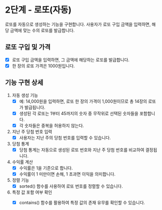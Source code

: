 # 2단계 - 로또(자동)

로또를 자동으로 생성하는 기능을 구현합니다. 사용자가 로또 구입 금액을 입력하면, 해당 금액에 맞는 수의 로또를 발급합니다.

## 로또 구입 및 가격

- [x] 로또 구입 금액을 입력하면, 그 금액에 해당하는 로또를 발급합니다.
- [x] 한 장의 로또 가격은 1000원입니다.

## 기능 구현 상세

1. 자동 생성 기능
    - [x] 예: 14,000원을 입력하면, 로또 한 장의 가격이 1,000원이므로 총 14장의 로또가 발급됩니다.
    - [x] 생성된 각 로또는 1부터 45까지의 숫자 중 무작위로 선택된 숫자들을 포함합니다.
    - [x] 각 숫자들은 중복을 허용하지 않는다.
2. 지난 주 당첨 번호 입력
    - [x] 사용자는 지난 주의 당첨 번호를 입력할 수 있습니다.
3. 당첨 통계
    - [x] 당첨 통계는 자동으로 생성된 로또 번호와 지난 주 당첨 번호를 비교하여 결정됩니다.
4. 수익률 계산
    - [x] 수익률은 1을 기준으로 합니다.
    - [x] 수익률이 1 미만이면 손해, 1 초과면 이익을 의미합니다.
5. 정렬 기능
    - [x] sorted() 함수를 사용하여 로또 번호를 정렬할 수 있습니다.
6. 특정 값 포함 여부 확인
    - [x] contains() 함수를 활용하여 특정 값의 존재 유무를 확인할 수 있습니다.

